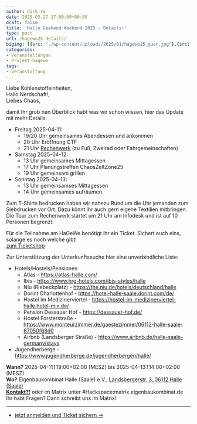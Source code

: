 ```yaml
---
author: dirk-re
date: 2025-03-27 17:00:00+00:00
draft: false
title: 'Halle Geekend Weekend 2025 - Details!'
type: post
url: /hagewe25-details/
bigimg: [{src: "./wp-content/uploads/2025/01/hagewe25_quer.jpg"},{src: "./wp-content/uploads/2025/01/hagewe25_quer.jpg"}]
categories:
- Veranstaltungen
- Projekt-hagewe
tags:
- Veranstaltung
---
```


Liebe Kohlenstoffeinheiten,  
Hallo Nerdschaft!,  
Liebes Chaos,  

damit Ihr grob nen Überblick habt was wir schon wissen, hier das Update mit mehr Details:  

* Freitag 2025-04-11:
  * 19/20 Uhr gemeinsames Abendessen und ankommen
  * 20 Uhr Eröffnung CTF
  * 21 Uhr [Rechenwerk](https://rechenwerk-halle.de/) (zu Fuß, Zweirad oder Fahrgemeinschaften)
* Samstag 2025-04-12: 
  * 13 Uhr gemeinsames Mittagessen
  * 17 Uhr Planungstreffen ChaosZeltZone25
  * 19 Uhr gemeinsam grillen
* Sonntag 2025-04-13: 
  * 13 Uhr gemeinsamses Mittagessen
  * 14 Uhr gemeinsames aufräumen

Zum T-Shirts bedrucken haben wir nahezu Rund um die Uhr jemanden zum Siebdrucken vor Ort. Dazu könnt ihr auch gern eigene Textilien mitbringen. Die Tour zum Rechenwerk startet um 21 Uhr am Infodesk und ist auf 10 Personen begrenzt.  
  
Für die Teilnahme am HaGeWe benötigt ihr ein Ticket. Sichert euch eins, solange es noch welche gibt!   
[zum Ticketshop](https://tickets.eigenbaukombinat.de/ebk/HaGeWe/)  
  
Zur Unterstützung der Unterkunftssuche hier eine unverbindliche Liste:  
  
* Hotels/Hostels/Pensionen
  * Atlas - https://atlas-halle.com/
  * Ibis - https://www.hrg-hotels.com/ibis-styles/halle
  * Niu (Riebeckplatz) - https://the.niu.de/hotels/deutschland/halle
  * Dorint Charlottenhof - https://hotel-halle-saale.dorint.com/de/
  * Hostel im Medizinerviertel - https://hostel-im-medizinerviertel-halle.hotel-mix.de/
  * Pension Dessauer Hof - https://dessauer-hof.de/
  * Hostel Forsterstraße - https://www.monteurzimmer.de/gaestezimmer/06112-halle-saale-67050f68d0
  * Airbnb (Landsberger Straße) - https://www.airbnb.de/halle-saale-germany/stays
* Jugendherberge - https://www.jugendherberge.de/jugendherbergen/halle/

**Wann?** 2025-04-11T19:00+02:00 (MESZ) bis 2025-04-13T14:00+02:00 (MESZ)  
**Wo?** Eigenbaukombinat Halle (Saale) e.V., [Landsbergerstr. 3, 06112 Halle (Saale)](https://www.openstreetmap.org/way/95664020)  
[**Kontakt?!**](mailto:kontakt@eigenbaukombinat.de) oder im Matrix unter #Hackspace:matrix.eigenbaukombinat.de  
Ihr habt Fragen? Dann schreibt uns im Matrix!
  
---  
  
<ul class="pager main-pager">
              <li class="">
                <a href="https://tickets.eigenbaukombinat.de/ebk/HaGeWe/" target="_blank">jetzt anmelden und Ticket sichern &rarr;</a>
              </li>
</ul>

